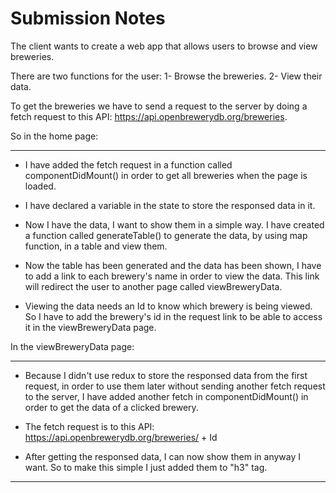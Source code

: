 # Submission Notes

The client wants to create a web app that allows users to browse and view breweries.

There are two functions for the user:
1- Browse the breweries.
2- View their data.

To get the breweries we have to send a request to the server by doing a fetch request to this API: https://api.openbrewerydb.org/breweries.

So in the home page:

---

-   I have added the fetch request in a function called componentDidMount() in order to get all breweries when the page is loaded.

-   I have declared a variable in the state to store the responsed data in it.

-   Now I have the data, I want to show them in a simple way. I have created a function called generateTable() to generate the data, by using map function, in a table and view them.

-   Now the table has been generated and the data has been shown, I have to add a link to each brewery's name in order to view the data. This link will redirect the user to another page called viewBreweryData.

-   Viewing the data needs an Id to know which brewery is being viewed. So I have to add the brewery's id in the request link to be able to access it in the viewBreweryData page.

In the viewBreweryData page:

---

-   Because I didn't use redux to store the responsed data from the first request, in order to use them later without sending another fetch request to the server, I have added another fetch in componentDidMount() in order to get the data of a clicked brewery.

-   The fetch request is to this API: https://api.openbrewerydb.org/breweries/ + Id

-   After getting the responsed data, I can now show them in anyway I want. So to make this simple I just added them to "h3" tag.

---
